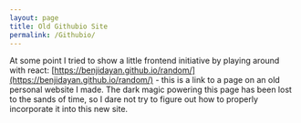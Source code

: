 ```yaml
---
layout: page
title: Old Githubio Site
permalink: /Githubio/
---
```


At some point I tried to show a little frontend initiative by playing around with react: [https://benjidayan.github.io/random/](https://benjidayan.github.io/random/) - this is a link to a page on an old personal website I made. The dark magic powering this page has been lost to the sands of time, so I dare not try to figure out how to properly incorporate it into this new site.


